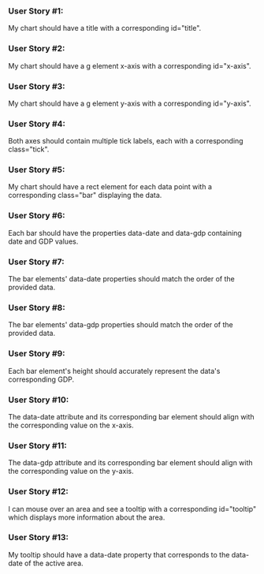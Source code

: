 ### User Story #1: 
My chart should have a title with a corresponding id="title".

### User Story #2: 
My chart should have a g element x-axis with a corresponding id="x-axis".

### User Story #3: 
My chart should have a g element y-axis with a corresponding id="y-axis".

### User Story #4: 
Both axes should contain multiple tick labels, each with a corresponding class="tick".

### User Story #5: 
My chart should have a rect element for each data point with a corresponding class="bar" displaying the data.

### User Story #6: 
Each bar should have the properties data-date and data-gdp containing date and GDP values.

### User Story #7: 
The bar elements' data-date properties should match the order of the provided data.

### User Story #8: 
The bar elements' data-gdp properties should match the order of the provided data.

### User Story #9: 
Each bar element's height should accurately represent the data's corresponding GDP.

### User Story #10:
 The data-date attribute and its corresponding bar element should align with the corresponding value on the x-axis.

### User Story #11:
 The data-gdp attribute and its corresponding bar element should align with the corresponding value on the y-axis.

### User Story #12:
 I can mouse over an area and see a tooltip with a corresponding id="tooltip" which displays more information about the area.

### User Story #13:
 My tooltip should have a data-date property that corresponds to the data-date of the active area.